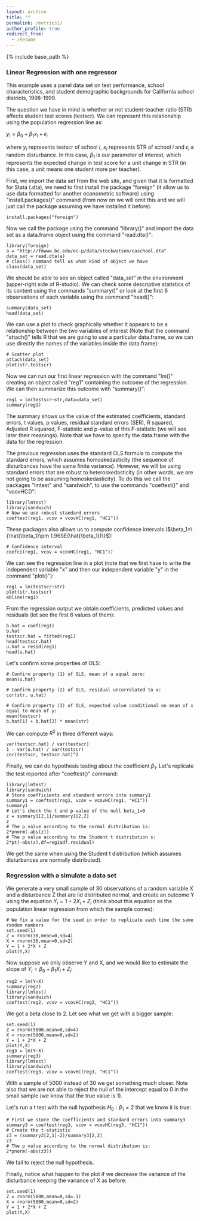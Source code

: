 ```yaml
---
layout: archive
title: ""
permalink: /metrics1/
author_profile: true
redirect_from:
  - /Resume
---
```


{% include base_path %}

### Linear Regression with one regressor

This example uses a panel data set on test performance, school characteristics, and student demographic backgrounds for California school districts, 1998-1999. 

The question we have in mind is whether or not student-teacher ratio (STR) affects student test scores (testscr). We can represent this relationship using the population regression line as:

$y_i = \beta_0+\beta_1 x_i + \epsilon_i$

where $y_i$ represents testscr of school $\textit{i}$, $x_i$ represents STR of school $\textit{i}$ and $\epsilon_i$ a random disturbance. In this case, $\beta_1$ is our parameter of interest, which represents the expected change in test score for a unit change in STR (in this case, a unit means one student more per teacher).

First, we import the data set from the web site, and given that it is formatted for Stata (.dta), we need to first install the package "foreign" (it allow us to use data formatted for another econometric software) using "install.packages()" command (from now on we will omit this and we will just call the package assuming we have installed it before):

```{r eval=FALSE}
install.packages("foreign")
```

Now we call the package using the command "library()" and import the data set as a data.frame object using the command "read.dta()":

```{r warning=FALSE, message=FALSE}
library(foreign)
a = "http://fmwww.bc.edu/ec-p/data/stockwatson/caschool.dta"
data_set = read.dta(a)
# class() command tell us what kind of object we have
class(data_set) 
```

We should be able to see an object called "data_set" in the environment (upper-right side of R-studio). We can check some descriptive statistics of its content using the commands "summary()" or look at the first 6 observations of each variable using the command "head()":

```{r warning=FALSE, message=FALSE}
summary(data_set)
head(data_set)
```

We can use a plot to check graphically whether it appears to be a relationship between the two variables of interest (Note that the command "attach()" tells R that we are going to use a particular data.frame, so we can use directly the names of the variables inside the data.frame):

```{r warning=FALSE, message=FALSE}
# Scatter plot 
attach(data_set)
plot(str,testscr)
```

Now we can run our first linear regression with the command "lm()" creating an object called "reg1" containing the outcome of the regression. We can then summarize this outcome with "summary()":

```{r warning=FALSE, message=FALSE}
reg1 = lm(testscr~str,data=data_set)
summary(reg1)
```

The summary shows us the value of the estimated coefficients, standard errors, t values, p values, residual standard errors (SER), R squared, Adjusted R squared, F-statistic and p-value of this F-statistic (we will see later their meanings). Note that we have to specify the data.frame with the data for the regression.

The previous regression uses the standard OLS formula to compute the standard errors, which assumes homoskedasticity (the sequence of disturbances have the same finite variance). However, we will be using standard errors that are robust to heteroskedasticity (in other words, we are not going to be assuming homoskedasticity). To do this we call the packages "lmtest" and "sandwich", to use the commands "coeftest()" and "vcovHC()":

```{r warning=FALSE, message=FALSE}
library(lmtest)
library(sandwich)
# Now we use robust standard errors 
coeftest(reg1, vcov = vcovHC(reg1, "HC1"))
```

These packages also allows us to compute confidence intervals ($\beta_1=\{\hat{\beta_1}\pm 1.96SE(\hat{\beta_1})\}$):

```{r}
# Confidence interval
coefci(reg1, vcov = vcovHC(reg1, "HC1"))
```

We can see the regression line in a plot (note that we first have to write the independent variable "x" and then our independent variable "y" in the command "plot()"):

```{r warning=FALSE, message=FALSE}
reg1 = lm(testscr~str)
plot(str,testscr)
abline(reg1)
```

From the regression output we obtain coefficients, predicted values and residuals (let see the first 6 values of them):

```{r warning=FALSE, message=FALSE}
b.hat = coef(reg1)
b.hat
testscr.hat = fitted(reg1)
head(testscr.hat)
u.hat = resid(reg1)
head(u.hat)
```

Let's confirm some properties of OLS:

```{r warning=FALSE, message=FALSE}
# Confirm property (1) of OLS, mean of u equal zero:
mean(u.hat)

# Confirm property (2) of OLS, residual uncorrelated to x:
cor(str, u.hat)

# Confirm property (3) of OLS, expected value conditional on mean of x equal to mean of y:
mean(testscr)
b.hat[1] + b.hat[2] * mean(str)
```

We can compute $R^2$ in three different ways:

```{r warning=FALSE, message=FALSE}
var(testscr.hat) / var(testscr)
1 - var(u.hat) / var(testscr)
cor(testscr, testscr.hat)^2
```

Finally, we can do hypothesis testing about the coefficient $\beta_1$. Let's replicate the test reported after "coeftest()" command:

```{r}
library(lmtest)
library(sandwich)
# Store coefficients and standard errors into summary1 
summary1 = coeftest(reg1, vcov = vcovHC(reg1, "HC1"))
summary1 
# Let's check the t and p-value of the null beta_1=0
z = summary1[2,1]/summary1[2,2]
z
# The p value according to the normal distribution is:
2*pnorm(-abs(z))
# The p value according to the Student t distribution s:
2*pt(-abs(z),df=reg1$df.residual)
```

We get the same when using the Student t distribution (which assumes disturbances are normally distributed).

### Regression with a simulate a data set

We generate a very small sample of 30 observations of a random variable X and a disturbance Z that are iid distributed normal, and create an outcome Y using the equation $Y_i = 1 + 2X_i + Z_i$ (think about this equation as the population linear regression from which the sample comes):

```{r}
# We fix a value for the seed in order to replicate each time the same random numbers
set.seed(1)
Z = rnorm(30,mean=0,sd=4)
X = rnorm(30,mean=0,sd=2)
Y = 1 + 2*X + Z
plot(Y,X)
```

Now suppose we only observe Y and X, and we would like to estimate the slope of  $Y_i = \beta_0 + \beta_1X_i + Z_i$:

```{r}
reg2 = lm(Y~X)
summary(reg2)
library(lmtest)
library(sandwich)
coeftest(reg2, vcov = vcovHC(reg2, "HC1"))
```

We got a beta close to 2. Let see what we get with a bigger sample:

```{r}
set.seed(1)
Z = rnorm(5000,mean=0,sd=4)
X = rnorm(5000,mean=0,sd=2)
Y = 1 + 2*X + Z
plot(Y,X)
reg3 = lm(Y~X)
summary(reg3)
library(lmtest)
library(sandwich)
coeftest(reg3, vcov = vcovHC(reg3, "HC1"))
```

With a sample of 5000 instead of 30 we get something much closer. Note also that we are not able to reject the null of the intercept equal to 0 in the small sample (we know that the true value is 1).

Let's run a t test with the null hypothesis $H_0:\beta_1=2$ that we know it is true:

```{r}
# First we store the coefficients and standard errors into summary3
summary3 = coeftest(reg3, vcov = vcovHC(reg3, "HC1"))
# Create the t-statistic 
z3 = (summary3[2,1]-2)/summary3[2,2]
z3
# The p value according to the normal distribution is:
2*pnorm(-abs(z3))
```

We fail to reject the null hypothesis.

Finally, notice what happen to the plot if we decrease the variance of the disturbance keeping the variance of X as before:

```{r}
set.seed(1)
Z = rnorm(5000,mean=0,sd=.1)
X = rnorm(5000,mean=0,sd=2)
Y = 1 + 2*X + Z
plot(Y,X)
```

